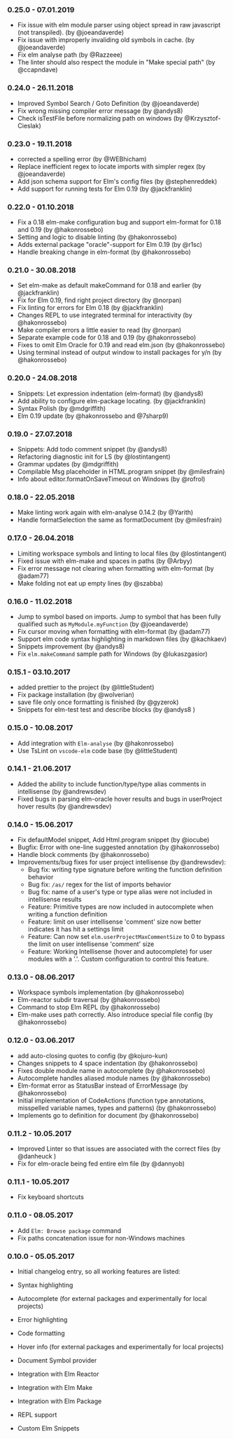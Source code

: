 ### 0.25.0 - 07.01.2019
* Fix issue with elm module parser using object spread in raw javascript (not transpiled). (by @joeandaverde)
* Fix issue with improperly invaliding old symbols in cache. (by @joeandaverde)
* Fix elm analyse path (by @Razzeee)
* The linter should also respect the module in "Make special path" (by @ccapndave)

### 0.24.0 - 26.11.2018
* Improved Symbol Search / Goto Definition (by @joeandaverde)
* Fix wrong missing compiler error message (by @andys8)
* Check isTestFile before normalizing path on windows (by @Krzysztof-Cieslak)

### 0.23.0 - 19.11.2018
* corrected a spelling error (by @WEBhicham)
* Replace inefficient regex to locate imports with simpler regex (by @joeandaverde)
* Add json schema support for Elm's config files (by @stephenreddek)
* Add support for running tests for Elm 0.19 (by @jackfranklin)

### 0.22.0 - 01.10.2018
* Fix a 0.18 elm-make configuration bug and support elm-format for 0.18 and 0.19 (by @hakonrossebo)
* Setting and logic to disable linting (by @hakonrossebo)
* Adds external package "oracle"-support for Elm 0.19 (by @r1sc)
* Handle breaking change in elm-format (by @hakonrossebo)

### 0.21.0 - 30.08.2018
* Set elm-make as default makeCommand for 0.18 and earlier (by @jackfranklin)
* Fix for Elm 0.19, find right project directory (by @norpan)
* Fix linting for errors for Elm 0.18 (by @jackfranklin)
* Changes REPL to use integrated terminal for interactivity (by @hakonrossebo)
* Make compiler errors a little easier to read (by @norpan)
* Separate example code for 0.18 and 0.19 (by @hakonrossebo)
* Fixes to omit Elm Oracle for 0.19 and read elm.json (by @hakonrossebo)
* Using terminal instead of output window to install packages for y/n (by @hakonrossebo)

### 0.20.0 - 24.08.2018
* Snippets: Let expression indentation (elm-format) (by @andys8)
* Add ability to configure elm-package locating. (by @jackfranklin)
* Syntax Polish (by @mdgriffith)
* Elm 0.19 update (by @hakonrossebo and @7sharp9)

### 0.19.0 - 27.07.2018
* Snippets: Add todo comment snippet (by @andys8)
* Refactoring diagnostic init for LS (by @lostintangent)
* Grammar updates (by @mdgriffith)
* Compilable Msg placeholder in HTML.program snippet (by @milesfrain)
* Info about editor.formatOnSaveTimeout on Windows (by @rofrol)

### 0.18.0 - 22.05.2018
* Make linting work again with elm-analyse 0.14.2 (by @Yarith)
* Handle formatSelection the same as formatDocument (by @milesfrain)

### 0.17.0 - 26.04.2018
* Limiting workspace symbols and linting to local files (by @lostintangent)
* Fixed issue with elm-make and spaces in paths (by @Arbyy)
* Fix error message not clearing when formatting with elm-format (by @adam77)
* Make folding not eat up empty lines (by @szabba)

### 0.16.0 - 11.02.2018
*  Jump to symbol based on imports. Jump to symbol that has been fully qualified such as `MyModule.myFunction` (by @joeandaverde)
* Fix cursor moving when formatting with elm-format (by @adam77)
* Support elm code syntax highlighting in markdown files (by @kachkaev)
* Snippets improvement (by @andys8)
* Fix `elm.makeCommand` sample path for Windows (by @lukaszgasior)

### 0.15.1 - 03.10.2017
* added prettier to the project (by @littleStudent)
* Fix package installation  (by @wolverian)
* save file only once formatting is finished (by @gyzerok)
* Snippets for elm-test test and describe blocks (by @andys8 )

### 0.15.0 - 10.08.2017
* Add integration with `Elm-analyse` (by @hakonrossebo)
* Use TsLint on `vscode-elm` code base (by @littleStudent)

### 0.14.1 - 21.06.2017
* Added the ability to include function/type/type alias comments in intellisense (by @andrewsdev)
* Fixed bugs in parsing elm-oracle hover results and bugs in userProject hover results (by @andrewsdev)

### 0.14.0 - 15.06.2017
* Fix defaultModel snippet, Add Html.program snippet (by @iocube)
* Bugfix: Error with one-line suggested annotation (by @hakonrossebo)
* Handle block comments (by @hakonrossebo)
* Improvements/bug fixes for user project intellisense (by @andrewsdev):
  - Bug fix: writing type signature before writing the function definition behavior
  - Bug fix: `/as/` regex for the list of imports behavior
  - Bug fix: name of a user's type or type alias were not included in intellisense results
  - Feature: Primitive types are now included in autocomplete when writing a function definition
  - Feature: limit on user intellisense 'comment' size now better indicates it has hit a settings limit
  - Feature: Can now set `elm.userProjectMaxCommentSize` to 0 to bypass the limit on user intellisense 'comment' size
  - Feature: Working Intellisense (hover and autocomplete) for user modules with a '.'. Custom configuration to control this feature.

### 0.13.0 - 08.06.2017
* Workspace symbols implementation (by @hakonrossebo)
* Elm-reactor subdir traversal (by @hakonrossebo)
* Command to stop Elm REPL (by @hakonrossebo)
* Elm-make uses path correctly. Also introduce special file config (by @hakonrossebo)

### 0.12.0 - 03.06.2017
* add auto-closing quotes to config (by @kojuro-kun)
* Changes snippets to 4 space indentation (by @hakonrossebo)
* Fixes double module name in autocomplete (by @hakonrossebo)
* Autocomplete handles aliased module names (by @hakonrossebo)
* Elm-format error as StatusBar instead of ErrorMessage (by @hakonrossebo)
* Initial implementation of CodeActions (function type annotations, misspelled variable names, types and patterns) (by @hakonrossebo)
* Implements go to definition for document (by @hakonrossebo)

### 0.11.2 - 10.05.2017
* Improved Linter so that issues are associated with the correct files (by @danheuck )
* Fix for elm-oracle being fed entire elm file (by @dannyob)

### 0.11.1 - 10.05.2017
* Fix keyboard shortcuts

### 0.11.0 - 08.05.2017
* Add `Elm: Browse package` command
* Fix paths concatenation issue for non-Windows machines

### 0.10.0 - 05.05.2017

* Initial changelog entry, so all working features are listed:

* Syntax highlighting
* Autocomplete (for external packages and experimentally for local projects)
* Error highlighting
* Code formatting
* Hover info (for external packages and experimentally for local projects)
* Document Symbol provider
* Integration with Elm Reactor
* Integration with Elm Make
* Integration with Elm Package
* REPL support
* Custom Elm Snippets

